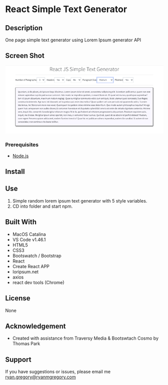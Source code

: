 # React Simple Text Generator

## Description

One page simple text generator using Lorem Ipsum generator API

## Screen Shot

<img src="./public/images/React_JS_Simple.png">

### Prerequisites

- [Node.js](https://nodejs.org/en/)

## Install

## Use

1. Simple random lorem ipsum text generator with 5 style variables.
2. CD into folder and start npm.

## Built With

- MacOS Catalina
- VS Code v1.46.1
- HTML5
- CSS3
- Bootswatch / Bootstrap
- React 
- Create React APP
- loripsum.net
- axios
- react dev tools (Chrome)


## License

None

## Acknowledgement

- Created with assistance from Traversy Media & Bootswtach Cosmo by Thomas Park

## Support

If you have suggestions or issues, please email me ryan.gregory@ryanmgregory.com
